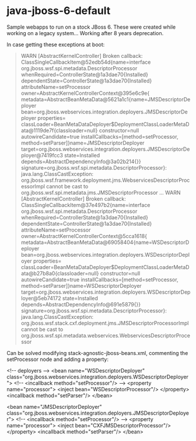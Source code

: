 # java-jboss-6-default

Sample webapps to run on a stock JBoss 6. These were created while working on a legacy system... Working after 8 years deprecation.

In case getting these exceptions at boot:

> WARN  [AbstractKernelController] Broken callback: ClassSingleCallbackItem@52edb54d{name=interface org.jboss.wsf.spi.metadata.DescriptorProcessor whenRequired=ControllerState@1a3dae70{Installed} dependentState=ControllerState@1a3dae70{Installed} attributeName=setProcessor owner=AbstractKernelControllerContext@395e6c9e{ metadata=AbstractBeanMetaData@5621a1c1{name=JMSDescriptorDeployer bean=org.jboss.webservices.integration.deployers.JMSDescriptorDeployer properties= classLoader=BeanMetaDataDeployer$DeploymentClassLoaderMetaData@1119de7f{classloader=null} constructor=null autowireCandidate=true installCallbacks=[method=setProcessor, method=setParser]}name=JMSDescriptorDeployer target=org.jboss.webservices.integration.deployers.JMSDescriptorDeployer@7419fcc3 state=Installed depends=AbstractDependencyInfo@3a02b214{}} signature=org.jboss.wsf.spi.metadata.DescriptorProcessor}: java.lang.ClassCastException: org.jboss.wsf.framework.deployment.jms.WebservicesDescriptorProcessorImpl cannot be cast to org.jboss.wsf.spi.metadata.jms.JMSDescriptorProcessor
    ...
> WARN  [AbstractKernelController] Broken callback: ClassSingleCallbackItem@37e497b2{name=interface org.jboss.wsf.spi.metadata.DescriptorProcessor whenRequired=ControllerState@1a3dae70{Installed} dependentState=ControllerState@1a3dae70{Installed} attributeName=setProcessor owner=AbstractKernelControllerContext@5cca1618{ metadata=AbstractBeanMetaData@69058404{name=WSDescriptorDeployer bean=org.jboss.webservices.integration.deployers.WSDescriptorDeployer properties= classLoader=BeanMetaDataDeployer$DeploymentClassLoaderMetaData@b27b8a0{classloader=null} constructor=null autowireCandidate=true installCallbacks=[method=setProcessor, method=setParser]}name=WSDescriptorDeployer target=org.jboss.webservices.integration.deployers.WSDescriptorDeployer@5eb74172 state=Installed depends=AbstractDependencyInfo@691e5879{}} signature=org.jboss.wsf.spi.metadata.DescriptorProcessor}: java.lang.ClassCastException: org.jboss.wsf.stack.cxf.deployment.jms.JMSDescriptorProcessorImpl cannot be cast to org.jboss.wsf.spi.metadata.webservices.WebservicesDescriptorProcessor

Can be solved modifying stack-agnostic-jboss-beans.xml, commenting the
setProcessor node and adding a property:

  &lt;!-- deployers --&gt;
  &lt;bean name="WSDescriptorDeployer" class="org.jboss.webservices.integration.deployers.WSDescriptorDeployer"&gt;
    &lt;!-- &lt;incallback method="setProcessor"/&gt; --&gt;
    &lt;property name="processor"&gt;
        &lt;inject bean="WSDescriptorProcessor"/&gt;
    &lt;/property&gt;
    &lt;incallback method="setParser"/&gt;
  &lt;/bean&gt;

  &lt;bean name="JMSDescriptorDeployer" class="org.jboss.webservices.integration.deployers.JMSDescriptorDeployer"&gt;
       &lt;!-- &lt;incallback method="setProcessor"/&gt; --&gt;
    &lt;property name="processor"&gt;
        &lt;inject bean="CXFJMSDescriptorProcessor"/&gt;
    &lt;/property&gt;
    &lt;incallback method="setParser"/&gt;
  &lt;/bean&gt;
